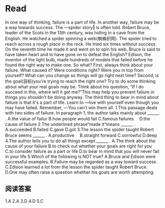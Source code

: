 # Read
In one way of thinking, failure is a part of life. In another way, failure may be a way towards success. The ―spider story‖ is often told. Robert Bruce, leader of the Scots in the 13th century, was hiding in a cave from the English. He watched a spider spinning a web(蜘蛛织网). The spider tried to reach across a rough place in the rock. He tried six times without success. On the seventh time he made it and went on to spin his web. Bruce is said to have taken heart and to have gone on to defeat the English? Edison, the inventor of the light bulb, made hundreds of models that failed before he found the right way to make one.
So what? First, always think about your failure. What caused it? Were conditions right? Were you in top from yourself? What can you change so things will go right next time?
Second, is the goal(目标)you're trying to reach the right one? Try to do some thinking about what your real goals may be. Think about his question, “If I do succeed in this, where will it get me?”This may help you prevent failure in things you shouldn't be doing anyway.
The third thing to bear in mind about failure is that it's a part of life. Learn to ―live with yourself even though you may have failed. Remember, ―You can't win them all.
1.This passage deals with two sides of failure. In paragraph 1, the author talks mainly about ______ .
A.the value of failur 
B.how people would fail
C.famous failures　
D.the cause of failure
2.The underlined phrase“made it”means ______ .
A.succeeded 
B.failed 
C.gave 
D.got
3.The lesson the spider taught Robert Bruce seems ______ .
A.productive　
B.straight forward 
C.sorrowful 
D.deep
4.The author tells you to do all things except ______ .
A.The think about the cause of your failure
B.to check out whether your goals are right for you
C.to consider failure as a part or life
D.to bear in mind that you will never fail in your life
5.Which of the following is NOT true?
A.Bruce and Edison were successful examples. 
B.Failure may be regarded as a way toward success.
C.Edison learned a lot from the lesson the spider taught Robert Bruce.
D.One may often raise a question whether his goals are worth attempting.
## 阅读答案
1.A
2.A
3.D
4.D
5.C
